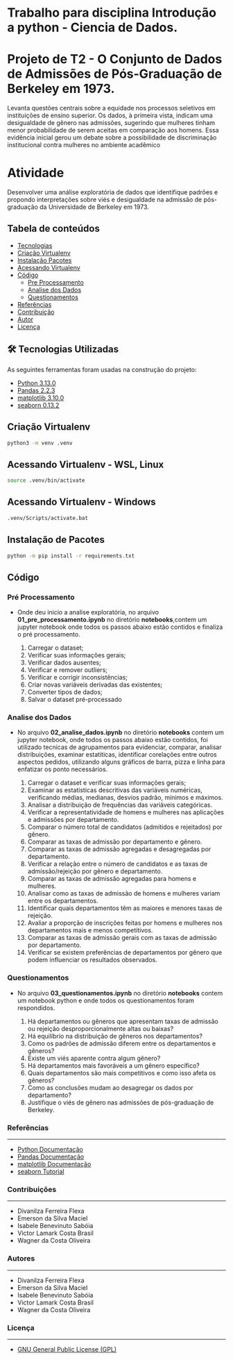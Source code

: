 Trabalho para disciplina Introdução a python - Ciencia de Dados.
===

Projeto de T2 - O Conjunto de Dados de Admissões de Pós-Graduação de Berkeley em 1973.
===

Levanta questões centrais sobre a equidade nos processos seletivos em instituições de ensino superior. Os dados, à primeira vista, indicam uma desigualdade de gênero nas admissões, sugerindo que mulheres tinham menor probabilidade de serem aceitas em comparação aos homens. Essa evidência inicial gerou um debate sobre a possibilidade de discriminação institucional contra mulheres no ambiente acadêmico

Atividade
===

Desenvolver uma análise exploratória de dados que identifique padrões e propondo interpretações sobre viés e desigualdade na admissão de pós-graduação da Universidade de
Berkeley em 1973.

Tabela de conteúdos
---
<!--ts-->   
   * [Tecnologias](#🛠-tecnologias-utilizadas)
   * [Criação Virtualenv](#criação-virtualenv)
   * [Instalação Pacotes](#instalação-de-pacotes)
   * [Acessando Virtualenv](#acessando-virtualenv---wsl-linux)
   * [Código](#código)
     * [Pre Processamento](#pré-processamento)
     * [Analise dos Dados](#analise-dos-dados)
     * [Questionamentos](#questionamentos)
   * [Referências](#referências)
   * [Contribuição](#contribuição)
   * [Autor](#autores)
   * [Licença](#licença)
<!--te-->

🛠 Tecnologias Utilizadas
---
As seguintes ferramentas foram usadas na construção do projeto:

- [Python 3.13.0](https://docs.python.org/pt-br/3/)
- [Pandas 2.2.3](https://pandas.pydata.org/docs/)
- [matplotlib 3.10.0](https://matplotlib.org/stable/index.html)
- [seaborn 0.13.2](https://seaborn.pydata.org/tutorial.html)


Criação Virtualenv
---


~~~bash
python3 -m venv .venv
~~~


Acessando Virtualenv - WSL, Linux
---


~~~bash
source .venv/bin/activate
~~~


Acessando Virtualenv - Windows
---


~~~bash
.venv/Scripts/activate.bat
~~~


Instalação de Pacotes
---


~~~bash
python -m pip install -r requirements.txt
~~~


Código
---

### Pré Processamento

* Onde deu inicio a analise exploratória, no arquivo **01_pre_processamento.ipynb** no diretório **notebooks**,contem um jupyter notebook onde todos os passos abaixo estão contidos e finaliza o pré processamento. 
    
    1. Carregar o dataset;
    2. Verificar suas informações gerais;
    3. Verificar dados ausentes;
    4. Verificar e remover outliers;
    5. Verificar e corrigir inconsistências;
    6. Criar novas variáveis derivadas das existentes;
    7. Converter tipos de dados;
    8. Salvar o dataset pré-processado

### Analise dos Dados

* No arquivo **02_analise_dados.ipynb** no diretório **notebooks** contem um jupyter notebook, onde todos os passos abaixo estão contidos, foi utilizado tecnicas de agrupamentos para evidenciar, comparar, analisar distribuições, examinar estatiticas, identificar corelações entre outros aspectos pedidos, utilizando alguns gráficos de barra, pizza e linha para enfatizar os ponto necessários.

    1. Carregar o dataset e verificar suas informações gerais;
    2. Examinar as estatísticas descritivas das variáveis numéricas, verificando médias, medianas, desvios padrão, mínimos e máximos.
    3. Analisar a distribuição de frequências das variáveis categóricas.
    4. Verificar a representatividade de homens e mulheres nas aplicações e admissões por departamento.
    5. Comparar o número total de candidatos (admitidos e rejeitados) por gênero.
    6. Comparar as taxas de admissão por departamento e gênero.
    7. Comparar as taxas de admissão agregadas e desagregadas por departamento.
    8. Verificar a relação entre o número de candidatos e as taxas de admissão/rejeição por gênero e departamento.
    9. Comparar as taxas de admissão agregadas para homens e mulheres.
    10. Analisar como as taxas de admissão de homens e mulheres variam entre os departamentos.
    11. Identificar quais departamentos têm as maiores e menores taxas de rejeição.
    12. Avaliar a proporção de inscrições feitas por homens e mulheres nos departamentos mais e menos competitivos.
    13. Comparar as taxas de admissão gerais com as taxas de admissão por departamento.
    14. Verificar se existem preferências de departamentos por gênero que podem influenciar os resultados observados.


### Questionamentos

* No arquivo **03_questionamentos.ipynb** no diretório **notebooks** contem um notebook python e onde todos os questionamentos foram respondidos.

    1. Há departamentos ou gêneros que apresentam taxas de admissão ou rejeição desproporcionalmente altas ou baixas?
    2. Há equilíbrio na distribuição de gêneros nos departamentos?
    3. Como os padrões de admissão diferem entre os departamentos e gêneros?
    4. Existe um viés aparente contra algum gênero?
    5. Há departamentos mais favoráveis a um gênero específico?
    6. Quais departamentos são mais competitivos e como isso afeta os gêneros?
    7. Como as conclusões mudam ao desagregar os dados por departamento?
    8. Justifique o viés de gênero nas admissões de pós-graduação de Berkeley.


### Referências
---

- [Python Documentação](https://docs.python.org/pt-br/3/)
- [Pandas Documentação](https://pandas.pydata.org/docs/)
- [matplotlib Documentação](https://matplotlib.org/stable/index.html)
- [seaborn Tutorial](https://seaborn.pydata.org/tutorial.html)

### Contribuições
---

- Divanilza Ferreira Flexa
- Emerson da Silva Maciel
- Isabele Benevinuto Sabóia
- Victor Lamark Costa Brasil
- Wagner da Costa Oliveira

### Autores
---

- Divanilza Ferreira Flexa
- Emerson da Silva Maciel
- Isabele Benevinuto Sabóia
- Victor Lamark Costa Brasil
- Wagner da Costa Oliveira

### Licença
---

- [GNU General Public License (GPL)](https://www.gnu.org/licenses/gpl-3.0.html)